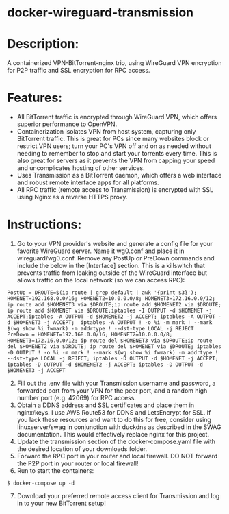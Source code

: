 # docker-wireguard-transmission
# Description:
A containerized VPN-BitTorrent-nginx trio, using WireGuard VPN encryption for P2P traffic and SSL encryption for RPC access.

# Features:
- All BitTorrent traffic is encrypted through WireGuard VPN, which offers superior performance to OpenVPN.
- Containerization isolates VPN from host system, capturing only BitTorrent traffic. This is great for PCs since many websites block or restrict VPN users; turn your PC's VPN off and on as needed without needing to remember to stop and start your torrents every time. This is also great for servers as it prevents the VPN from capping your speed and uncomplicates hosting of other services.
- Uses Transmission as a BitTorrent daemon, which offers a web interface and robust remote interface apps for all platforms.
- All RPC traffic (remote access to Transmission) is encrypted with SSL using Nginx as a reverse HTTPS proxy.

# Instructions: 
1. Go to your VPN provider's website and generate a config file for your favorite WireGuard server. Name it wg0.conf and place it in wireguard/wg0.conf. Remove any PostUp or PreDown commands and include the below in the [Interface] section. This is a killswitch that prevents traffic from leaking outside of the WireGuard interface but allows traffic on the local network (so we can access RPC):

```
PostUp = DROUTE=$(ip route | grep default | awk '{print $3}'); HOMENET=192.168.0.0/16; HOMENET2=10.0.0.0/8; HOMENET3=172.16.0.0/12; ip route add $HOMENET3 via $DROUTE;ip route add $HOMENET2 via $DROUTE; ip route add $HOMENET via $DROUTE;iptables -I OUTPUT -d $HOMENET -j ACCEPT;iptables -A OUTPUT -d $HOMENET2 -j ACCEPT; iptables -A OUTPUT -d $HOMENET3 -j ACCEPT;  iptables -A OUTPUT ! -o %i -m mark ! --mark $(wg show %i fwmark) -m addrtype ! --dst-type LOCAL -j REJECT
PreDown = HOMENET=192.168.0.0/16; HOMENET2=10.0.0.0/8; HOMENET3=172.16.0.0/12; ip route del $HOMENET3 via $DROUTE;ip route del $HOMENET2 via $DROUTE; ip route del $HOMENET via $DROUTE; iptables -D OUTPUT ! -o %i -m mark ! --mark $(wg show %i fwmark) -m addrtype ! --dst-type LOCAL -j REJECT; iptables -D OUTPUT -d $HOMENET -j ACCEPT; iptables -D OUTPUT -d $HOMENET2 -j ACCEPT; iptables -D OUTPUT -d $HOMENET3 -j ACCEPT
```

2. Fill out the .env file with your Transmission username and password, a forwarded port from your VPN for the peer port, and a random high number port (e.g. 42069) for RPC access.
3. Obtain a DDNS address and SSL certificates and place them in nginx/keys. I use AWS Route53 for DDNS and LetsEncrypt for SSL. If you lack these resources and want to do this for free, consider using linuxserver/swag in conjunction with duckdns as described in the SWAG documentation. This would effectively replace nginx for this project.
4. Update the transmission section of the docker-compose.yaml file with the desired location of your downloads folder.
5. Forward the RPC port in your router and local firewall. DO NOT forward the P2P port in your router or local firewall!
6. Run to start the containers:

```
$ docker-compose up -d
```

7. Download your preferred remote access client for Transmission and log in to your new BitTorrent setup!
